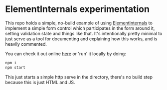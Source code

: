 # ElementInternals experimentation

This repo holds a simple, no-build example of using
[ElementInternals](https://developer.mozilla.org/en-US/docs/Web/API/ElementInternals)
to implement a simple form control which participates in the form around it,
setting validation state and things like that. It's intentionally pretty
minimal to just serve as a tool for documenting and explaining how this works,
and is heavily commented.

You can check it out online [here](https://custom-element-internals.vercel.app/) or
'run' it locally by doing:

```sh
npm i
npm start
```

This just starts a simple http serve in the directory, there's no build step
because this is just HTML and JS.
